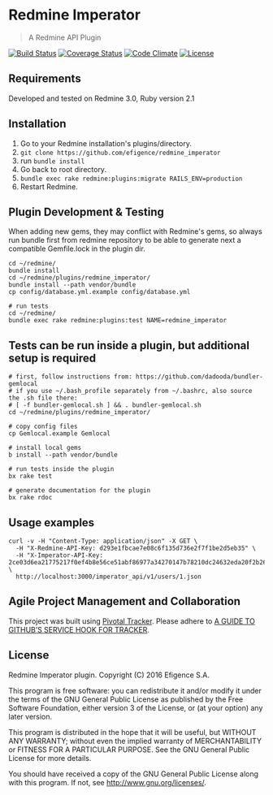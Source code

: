 # Redmine Imperator

> A Redmine API Plugin

[![Build Status](https://travis-ci.org/efigence/redmine_imperator.svg?branch=master)](https://travis-ci.org/efigence/redmine_imperator) [![Coverage Status](https://coveralls.io/repos/github/efigence/redmine_imperator/badge.png?branch=master)](https://coveralls.io/github/efigence/redmine_imperator?branch=master) [![Code Climate](https://codeclimate.com/github/efigence/redmine_imperator/badges/gpa.svg)](https://codeclimate.com/github/efigence/redmine_imperator) [![License](http://img.shields.io/:license-gpl3-blue.svg?style=flat-square)](http://www.gnu.org/licenses/gpl-3.0.html)

## Requirements

Developed and tested on Redmine 3.0, Ruby version 2.1

## Installation

1. Go to your Redmine installation's plugins/directory.
2. `git clone https://github.com/efigence/redmine_imperator`
3. run `bundle install`
4. Go back to root directory.
5. `bundle exec rake redmine:plugins:migrate RAILS_ENV=production`
6. Restart Redmine.

## Plugin Development & Testing

When adding new gems, they may conflict with Redmine's gems, so always run bundle first from redmine repository to be able to generate next a compatible Gemfile.lock in the plugin dir.

```
cd ~/redmine/
bundle install
cd ~/redmine/plugins/redmine_imperator/
bundle install --path vendor/bundle
cp config/database.yml.example config/database.yml

# run tests
cd ~/redmine/
bundle exec rake redmine:plugins:test NAME=redmine_imperator
```

## Tests can be run inside a plugin, but additional setup is required

```
# first, follow instructions from: https://github.com/dadooda/bundler-gemlocal
# if you use ~/.bash_profile separately from ~/.bashrc, also source the .sh file there:
# [ -f bundler-gemlocal.sh ] && . bundler-gemlocal.sh
cd ~/redmine/plugins/redmine_imperator/

# copy config files
cp Gemlocal.example Gemlocal

# install local gems
b install --path vendor/bundle

# run tests inside the plugin
bx rake test

# generate documentation for the plugin
bx rake rdoc
```

## Usage examples

```
curl -v -H "Content-Type: application/json" -X GET \
  -H "X-Redmine-API-Key: d293e1fbcae7e08c6f135d736e2f7f1be2d5eb35" \
  -H "X-Imperator-API-Key: 2ce03d6ea21775217f0ef4b8e56ce51abf86977a34270147b78210dc24632eda20f2b26fea440953cdeb2cb0fd6b82cbe2254a48f2b5d916db48e9851d9200d0" \
  http://localhost:3000/imperator_api/v1/users/1.json
```

## Agile Project Management and Collaboration

This project was built using [Pivotal Tracker](https://www.pivotaltracker.com/projects/1580447/). Please adhere to [A GUIDE TO GITHUB’S SERVICE HOOK FOR TRACKER](http://www.pivotaltracker.com/community/tracker-blog/guide-githubs-service-hook-tracker).

## License

Redmine Imperator plugin.
Copyright (C) 2016 Efigence S.A.

This program is free software: you can redistribute it and/or modify
it under the terms of the GNU General Public License as published by
the Free Software Foundation, either version 3 of the License, or
(at your option) any later version.

This program is distributed in the hope that it will be useful,
but WITHOUT ANY WARRANTY; without even the implied warranty of
MERCHANTABILITY or FITNESS FOR A PARTICULAR PURPOSE.  See the
GNU General Public License for more details.

You should have received a copy of the GNU General Public License
along with this program.  If not, see <http://www.gnu.org/licenses/>.
